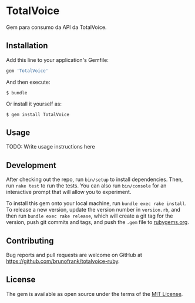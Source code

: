 # TotalVoice

Gem para consumo da API da TotalVoice.

## Installation

Add this line to your application's Gemfile:

```ruby
gem 'TotalVoice'
```

And then execute:

    $ bundle

Or install it yourself as:

    $ gem install TotalVoice

## Usage

TODO: Write usage instructions here

## Development

After checking out the repo, run `bin/setup` to install dependencies. Then, run `rake test` to run the tests. You can also run `bin/console` for an interactive prompt that will allow you to experiment.

To install this gem onto your local machine, run `bundle exec rake install`. To release a new version, update the version number in `version.rb`, and then run `bundle exec rake release`, which will create a git tag for the version, push git commits and tags, and push the `.gem` file to [rubygems.org](https://rubygems.org).

## Contributing

Bug reports and pull requests are welcome on GitHub at https://github.com/brunofrank/totalvoice-ruby.

## License

The gem is available as open source under the terms of the [MIT License](https://opensource.org/licenses/MIT).
